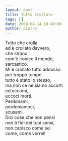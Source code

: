 ```yaml
---
layout: post
title: Tutto Crollato
tags: []
date: 2009-04-14 18:49:00
author: pietro
---
```

Tutto che crolla<br/>ed è crollato davvero,<br/>che strano<br/>com'è ironico il mondo,<br/>sarcastico.<br/>Mi è crollato tutto addosso<br/>per troppo tempo<br/>tutto è stato lo stesso,<br/>ma non ce ne siamo accorti<br/>ed eccomi,<br/>eccoci morti.<br/>Perdonami,<br/>perdoniamoci,<br/>scusami.<br/>Dici cose che non pensi<br/>non ti fidi dei tuoi sensi,<br/>non capisco come sei<br/>come, come vorrei!
